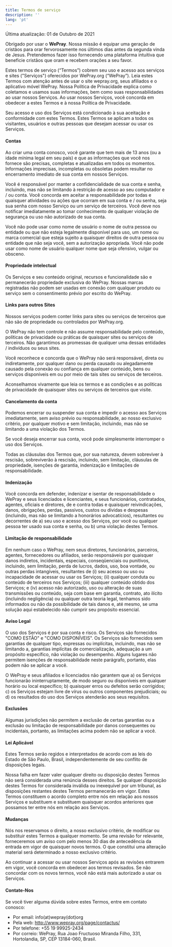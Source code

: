 ```yaml
---
title: Termos de serviço
description: ''
lang: 'pt'
---
```


Última atualização: 01 de Outubro de 2021

Obrigado por usar o **WePray**. Nossa missão é equipar uma geração de cristãos para orar fervorosamente nos últimos dias antes da segunda vinda de Jesus. Pretendemos fazer isso fornecendo uma plataforma intuitiva que beneficie cristãos que oram e recebem orações a seu favor.

Estes termos de serviço (“Termos”) cobrem seu uso e acesso aos serviços e sites ("Serviços") oferecidos por WePray.org (“WePray”). Leia estes Termos com atenção antes de usar o site wepray.org, seus afiliados e o aplicativo móvel WePray. Nossa Política de Privacidade explica como coletamos e usamos suas informações, bem como suas responsabilidades ao usar nossos Serviços. Ao usar nossos Serviços, você concorda em obedecer a estes Termos e à nossa Política de Privacidade.

Seu acesso e uso dos Serviços está condicionado à sua aceitação e conformidade com estes Termos. Estes Termos se aplicam a todos os visitantes, usuários e outras pessoas que desejam acessar ou usar os Serviços.

#### Contas

Ao criar uma conta conosco, você garante que tem mais de 13 anos (ou a idade mínima legal em seu país) e que as informações que você nos fornece são precisas, completas e atualizadas em todos os momentos. Informações imprecisas, incompletas ou obsoletas podem resultar no encerramento imediato de sua conta em nossos Serviços.

Você é responsável por manter a confidencialidade de sua conta e senha, incluindo, mas não se limitando à restrição de acesso ao seu computador e / ou conta. Você concorda em aceitar a responsabilidade por todas e quaisquer atividades ou ações que ocorram em sua conta e / ou senha, seja sua senha com nosso Serviço ou um serviço de terceiros. Você deve nos notificar imediatamente ao tomar conhecimento de qualquer violação de segurança ou uso não autorizado de sua conta.

Você não pode usar como nome de usuário o nome de outra pessoa ou entidade ou que não esteja legalmente disponível para uso, um nome ou marca comercial que esteja sujeito a quaisquer direitos de outra pessoa ou entidade que não seja você, sem a autorização apropriada. Você não pode usar como nome de usuário qualquer nome que seja ofensivo, vulgar ou obsceno.

#### Propriedade intelectual

Os Serviços e seu conteúdo original, recursos e funcionalidade são e permanecerão propriedade exclusiva do WePray. Nossas marcas registradas não podem ser usadas em conexão com qualquer produto ou serviço sem o consentimento prévio por escrito do WePray.

#### Links para outros Sites

Nossos serviços podem conter links para sites ou serviços de terceiros que não são de propriedade ou controlados por WePray.org.

O WePray não tem controle e não assume responsabilidade pelo conteúdo, políticas de privacidade ou práticas de quaisquer sites ou serviços de terceiros. Não garantimos as promessas de qualquer uma dessas entidades / indivíduos ou seus sites.

Você reconhece e concorda que o WePray não será responsável, direta ou indiretamente, por qualquer dano ou perda causado ou alegadamente causado pela conexão ou confiança em qualquer conteúdo, bens ou serviços disponíveis em ou por meio de tais sites ou serviços de terceiros.

Aconselhamos vivamente que leia os termos e as condições e as políticas de privacidade de quaisquer sites ou serviços de terceiros que visite.

#### Cancelamento da conta

Podemos encerrar ou suspender sua conta e impedir o acesso aos Serviços imediatamente, sem aviso prévio ou responsabilidade, ao nosso exclusivo critério, por qualquer motivo e sem limitação, incluindo, mas não se limitando a uma violação dos Termos.

Se você deseja encerrar sua conta, você pode simplesmente interromper o uso dos Serviços.

Todas as cláusulas dos Termos que, por sua natureza, devem sobreviver à rescisão, sobreviverão à rescisão, incluindo, sem limitação, cláusulas de propriedade, isenções de garantia, indenização e limitações de responsabilidade.

#### Indenização

Você concorda em defender, indenizar e isentar de responsabilidade o WePray e seus licenciados e licenciantes, e seus funcionários, contratados, agentes, oficiais e diretores, de e contra todas e quaisquer reivindicações, danos, obrigações, perdas, passivos, custos ou dívidas e despesas (incluindo, mas não se limitando a honorários advocatícios), resultantes ou decorrentes de a) seu uso e acesso dos Serviços, por você ou qualquer pessoa ter usado sua conta e senha, ou b) uma violação destes Termos.

#### Limitação de responsabilidade

Em nenhum caso o WePray, nem seus diretores, funcionários, parceiros, agentes, fornecedores ou afiliados, serão responsáveis por quaisquer danos indiretos, incidentais, especiais, conseqüenciais ou punitivos, incluindo, sem limitação, perda de lucros, dados, uso, boa vontade, ou outras perdas intangíveis, resultantes de (i) seu acesso ou uso ou incapacidade de acessar ou usar os Serviços; (ii) qualquer conduta ou conteúdo de terceiros nos Serviços; (iii) qualquer conteúdo obtido dos Serviços; e (iv) acesso não autorizado, uso ou alteração de suas transmissões ou conteúdo, seja com base em garantia, contrato, ato ilícito (incluindo negligência) ou qualquer outra teoria legal, tenhamos sido informados ou não da possibilidade de tais danos e, até mesmo, se uma solução aqui estabelecido não cumprir seu propósito essencial.

#### Aviso Legal

O uso dos Serviços é por sua conta e risco. Os Serviços são fornecidos "COMO ESTÃO" e "COMO DISPONÍVEIS". Os Serviços são fornecidos sem garantias de qualquer tipo, expressas ou implícitas, incluindo, mas não se limitando a, garantias implícitas de comercialização, adequação a um propósito específico, não violação ou desempenho. Alguns lugares não permitem isenções de responsabilidade neste parágrafo, portanto, elas podem não se aplicar a você.

O WePray e seus afiliados e licenciados não garantem que a) os Serviços funcionarão ininterruptamente, de modo seguro ou disponíveis em qualquer horário ou local específico; b) quaisquer erros ou defeitos serão corrigidos; c) os Serviços estejam livre de vírus ou outros componentes prejudiciais; ou d) os resultados do uso dos Serviços atenderão aos seus requisitos.

#### Exclusões

Algumas jurisdições não permitem a exclusão de certas garantias ou a exclusão ou limitação de responsabilidade por danos consequentes ou incidentais, portanto, as limitações acima podem não se aplicar a você.

#### Lei Aplicável

Estes Termos serão regidos e interpretados de acordo com as leis do Estado de São Paulo, Brasil, independentemente de seu conflito de disposições legais.

Nossa falha em fazer valer qualquer direito ou disposição destes Termos não será considerada uma renúncia desses direitos. Se qualquer disposição destes Termos for considerada inválida ou inexequível por um tribunal, as disposições restantes destes Termos permanecerão em vigor. Estes Termos constituem o acordo completo entre nós em relação aos nossos Serviços e substituem e substituem quaisquer acordos anteriores que possamos ter entre nós em relação aos Serviços.

#### Mudanças

Nós nos reservamos o direito, a nosso exclusivo critério, de modificar ou substituir estes Termos a qualquer momento. Se uma revisão for relevante, forneceremos um aviso com pelo menos 30 dias de antecedência da entrada em vigor de quaisquer novos termos. O que constitui uma alteração material será determinado a nosso exclusivo critério.

Ao continuar a acessar ou usar nossos Serviços após as revisões entrarem em vigor, você concorda em obedecer aos termos revisados. Se não concordar com os novos termos, você não está mais autorizado a usar os Serviços.

#### Contate-Nos

Se você tiver alguma dúvida sobre estes Termos, entre em contato conosco:

- Por email: info(at)wepray(dot)org
- Pela web: http://www.wepray.org/page/contactus/
- Por telefone: +55 19 99925-2434
- Por correio: WePray, Rua Joao Fructuoso Miranda Filho, 331, Hortolandia, SP, CEP 13184-060, Brasil.
